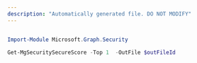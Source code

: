 ```yaml
---
description: "Automatically generated file. DO NOT MODIFY"
---
```


```powershell

Import-Module Microsoft.Graph.Security

Get-MgSecuritySecureScore -Top 1  -OutFile $outFileId

```
